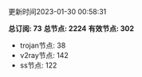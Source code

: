 更新时间2023-01-30 00:58:31

**总订阅: 73**
**总节点: 2224**
**有效节点: 302**
- trojan节点: 38
- v2ray节点: 142
- ss节点: 122
